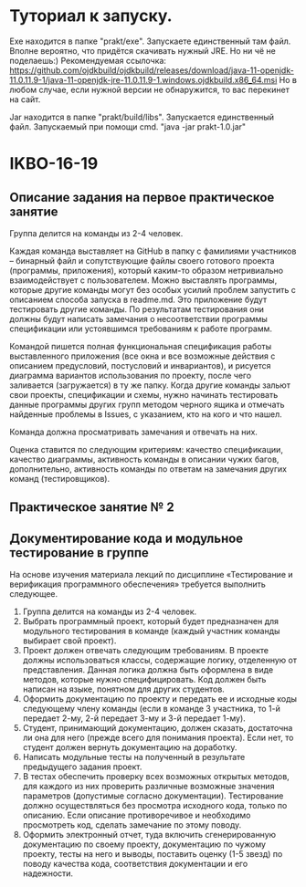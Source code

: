 # Туториал к запуску.
Exe находится в папке "prakt/exe". Запускаете единственный там файл. Вполне вероятно, что придётся скачивать нужный JRE. Но ни чё не поделаешь:)
Рекомендуемая ссылочка: https://github.com/ojdkbuild/ojdkbuild/releases/download/java-11-openjdk-11.0.11.9-1/java-11-openjdk-jre-11.0.11.9-1.windows.ojdkbuild.x86_64.msi
Но в любом случае, если нужной версии не обнаружится, то вас перекинет на сайт.

Jar находится в папке "prakt/build/libs". Запускается единственный файл. Запускаемый при помощи cmd. "java -jar prakt-1.0.jar"

# IKBO-16-19

## Описание задания на первое практическое занятие

Группа делится на команды из 2-4 человек.

Каждая команда выставляет на GitHub в папку с фамилиями участников – бинарный файл и сопутствующие файлы своего готового проекта (программы, приложения), который каким-то образом нетривиально взаимодействует с пользователем. Можно выставлять программы, которые другие команды могут без особых усилий проблем запустить с описанием способа запуска в readme.md. Это приложение будут тестировать другие команды. По результатам тестирования они должны будут написать замечания о несоответствии программы спецификации или устоявшимся требованиям к работе программ.

Командой пишется полная функциональная спецификация работы выставленного приложения (все окна и все возможные действия с описанием предусловий, постусловий и инвариантов), и рисуется диаграмма вариантов использования по проекту, после чего заливается (загружается) в ту же папку.
Когда другие команды зальют свои проекты, спецификации и схемы, нужно начинать тестировать данные программы других групп методом черного ящика и отмечать найденные проблемы в Issues, с указанием, кто на кого и что нашел.

Команда должна просматривать замечания и отвечать на них.

Оценка ставится по следующим критериям: качество спецификации, качество диаграммы, активность команды в описании чужих багов, дополнительно, активность команды по ответам на замечания других команд (тестировщиков).


## Практическое занятие № 2

## Документирование кода и модульное тестирование в группе

На основе изучения материала лекций по дисциплине «Тестирование и верификация программного обеспечения» требуется выполнить следующее.
1. Группа делится на команды из 2-4 человек.
2. Выбрать программный проект, который будет предназначен для модульного тестирования в команде (каждый участник команды выбирает свой проект).
3. Проект должен отвечать следующим требованиям. В проекте  должны использоваться классы, содержащие логику, отделенную от представления. Данная логика должна быть оформлена в виде методов, которые нужно специфицировать. Код должен быть написан на языке, понятном для других студентов.
4. Оформить документацию по проекту и передать ее и исходные коды следующему члену команды (если в команде 3 участника, то 1-й передает 2-му, 2-й передает 3-му и 3-й передает 1-му).
5. Студент, принимающий документацию, должен сказать, достаточна ли она для него (прежде всего для понимания проекта). Если нет, то студент должен вернуть документацию на доработку.
6. Написать модульные тесты на полученный в результате предыдущего задания проект.
7. В тестах обеспечить проверку всех возможных открытых методов, для каждого из них проверить различные возможные значения параметров (допустимые согласно документации). Тестирование должно осуществляться без просмотра исходного кода, только по описанию. Если описание противоречивое и необходимо просмотреть код, сделать замечание по этому поводу.
8. Оформить электронный отчет, туда включить сгенерированную документацию по своему проекту, документацию по чужому проекту, тесты на него и выводы, поставить оценку (1-5 звезд) по поводу качества кода, соответствия документации и его надежности.

